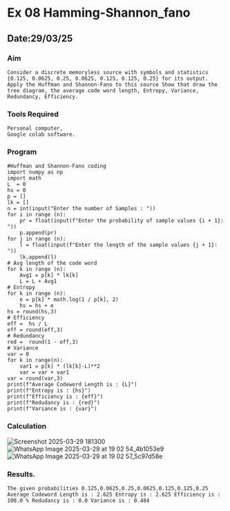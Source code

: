 # Ex 08 Hamming-Shannon_fano
## Date:29/03/25

### Aim
    Consider a discrete memoryless source with symbols and statistics {0.125, 0.0625, 0.25, 0.0625, 0.125, 0.125, 0.25} for its output.
    Apply the Huffman and Shannon-Fano to this source Show that draw the tree diagram, the average code word length, Entropy, Variance, Redundancy, Efficiency.
   
### Tools Required
    Personal computer,
    Google colab software.
### Program
```
#Huffman and Shannon-Fano coding
import numpy as np
import math 
L  = 0
hs = 0
p = []
lk = []
n = int(input("Enter the number of Samples : "))
for i in range (n): 
    pr = float(input(f"Enter the probability of sample values {i + 1}: "))  
    p.append(pr)
for j in range (n): 
    l = float(input(f"Enter the length of the sample values {j + 1}: "))  
    lk.append(l)
# Avg length of the code word
for k in range (n):
    Avg1 = p[k] * lk[k]
    L = L + Avg1
# Entropy
for k in range (n):
    e = p[k] * math.log(1 / p[k], 2)
    hs = hs + e
hs = round(hs,3)
# Efficiency
eff =  hs / L
eff = round(eff,3)
# Redundancy 
red =  round(1 - eff,3) 
# Variance
var = 0
for k in range(n):
    var1 = p[k] * (lk[k]-L)**2
    var = var + var1
var = round(var,3)
print(f"Average Codeword Length is : {L}")
print(f"Entropy is : {hs}")
print(f"Efficiency is : {eff}")
print(f"Redudancy is : {red}")
print(f"Variance is : {var}")
```
### Calculation
![Screenshot 2025-03-29 181300](https://github.com/user-attachments/assets/c387b209-090e-4c07-9856-20da40d2ef0c)
![WhatsApp Image 2025-03-29 at 19 02 54_4b1053e9](https://github.com/user-attachments/assets/975cab93-5a8d-463a-90d5-67528ec78886)
![WhatsApp Image 2025-03-29 at 19 02 57_5c97d58e](https://github.com/user-attachments/assets/34875e03-3a11-4780-bf6a-d526e556b3d3)

### Results.
    The given probabilities 0.125,0.0625,0.25,0.0625,0.125,0.125,0.25 Average Codeword Length is : 2.625 Entropy is : 2.625 Efficiency is : 100.0 % Redudancy is : 0.0 Variance is : 0.484
